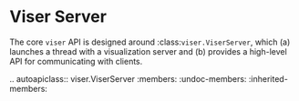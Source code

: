 # Viser Server

The core `viser` API is designed around :class:`viser.ViserServer`, which (a)
launches a thread with a visualization server and (b) provides a high-level API
for communicating with clients.

<!-- prettier-ignore-start -->

.. autoapiclass:: viser.ViserServer
   :members:
   :undoc-members:
   :inherited-members:

<!-- prettier-ignore-end -->
